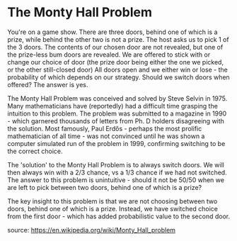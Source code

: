 # The Monty Hall Problem


You're on a game show. There are three doors, behind one of which is a prize, while behind the other two is not a prize.
The host asks us to pick 1 of the 3 doors. The contents of our chosen door are not revealed, but one of the prize-less bum doors are revealed.
We are offered to stick with or change our choice of door (the prize door being either the one we picked, or the other still-closed door)
All doors open and we either win or lose - the probability of which depends on our strategy.
Should we switch doors when offered? The answer is yes. 

The Monty Hall Problem was conceived and solved by Steve Selvin in 1975.
Many mathematicians have (reportedly) had a difficult time grasping the intuition to this problem.
The problem was submitted to a magazine in 1990 - which garnered thousands of letters from Ph. D holders disagreeing with the solution.
Most famously, Paul Erdős - perhaps the most prolific mathematician of all time - was not convinced until he was shown a computer simulated run of the problem in 1999, confirming switching to be the correct choice.

The 'solution' to the Monty Hall Problem is to always switch doors. We will then always win with a 2/3 chance, vs a 1/3 chance if we had not switched. 
The answer to this problem is unintuitive - should it not be 50/50 when we are left to pick between two doors, behind one of which is a prize?

The key insight to this problem is that we are not choosing between two doors, behind one of which is a prize. 
Instead, we have switched choice from the first door - which has added probabilistic value to the second door. 


source: https://en.wikipedia.org/wiki/Monty_Hall_problem
